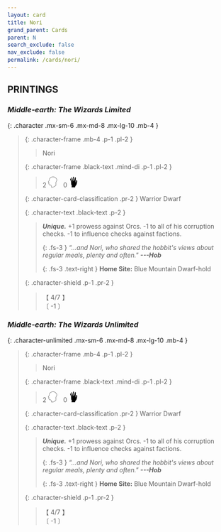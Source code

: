 ```yaml
---
layout: card
title: Nori
grand_parent: Cards
parent: N
search_exclude: false
nav_exclude: false
permalink: /cards/nori/
---
```


## PRINTINGS


### _Middle-earth: The Wizards Limited_

{: .character .mx-sm-6 .mx-md-8 .mx-lg-10 .mb-4 }
> {: .character-frame .mb-4 .p-1 .pl-2 }
> > <div class="card-mp"></div>
> > <div class="character-card-name">Nori</div>
>
> {: .character-frame .black-text .mind-di .p-1 .pl-2 }
> > 2 ![](/assets/images/mind.svg)&emsp;0 ![](/assets/images/di.svg)
>
> {: .character-card-classification .pr-2 }
> Warrior Dwarf
>
> {: .character-text .black-text .p-2 }
> > _**Unique.**_ +1 prowess against Orcs. -1 to all of his corruption checks. -1 to influence checks against factions. 
> > 
> > {: .fs-3 } 
> > _“...and Nori, who shared the hobbit's views about regular meals, plenty and often."_ ***---&#65279;Hob***  
> > 
> > {: .fs-3 .text-right } 
> > **Home Site:** Blue Mountain Dwarf-hold 
>
> {: .character-shield .p-1 .pr-2 }
> > <div class="card-shield">【 4/7 】</div>
> > <div class="card-corruption">〔 -1 〕</div>

### _Middle-earth: The Wizards Unlimited_

{: .character-unlimited .mx-sm-6 .mx-md-8 .mx-lg-10 .mb-4 }
> {: .character-frame .mb-4 .p-1 .pl-2 }
> > <div class="card-mp"></div>
> > <div class="character-card-name">Nori</div>
>
> {: .character-frame .black-text .mind-di .p-1 .pl-2 }
> > 2 ![](/assets/images/mind.svg)&emsp;0 ![](/assets/images/di.svg)
>
> {: .character-card-classification .pr-2 }
> Warrior Dwarf
>
> {: .character-text .black-text .p-2 }
> > _**Unique.**_ +1 prowess against Orcs. -1 to all of his corruption checks. -1 to influence checks against factions. 
> > 
> > {: .fs-3 } 
> > _“...and Nori, who shared the hobbit's views about regular meals, plenty and often."_ ***---&#65279;Hob***  
> > 
> > {: .fs-3 .text-right } 
> > **Home Site:** Blue Mountain Dwarf-hold 
>
> {: .character-shield .p-1 .pr-2 }
> > <div class="card-shield">【 4/7 】</div>
> > <div class="card-corruption">〔 -1 〕</div>
